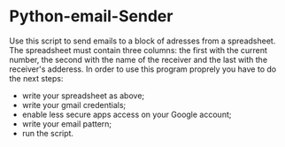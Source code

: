 # Python-email-Sender

Use this script to send emails to a block of adresses from a spreadsheet.
The spreadsheet must contain three columns: the first with the current number, the second with the name of the receiver and the last with the receiver's adderess.
In order to use this program proprely you have to do the next steps:
- write your spreadsheet as above;
- write your gmail credentials;
- enable less secure apps access on your Google account;
- write your email pattern;
- run the script.

